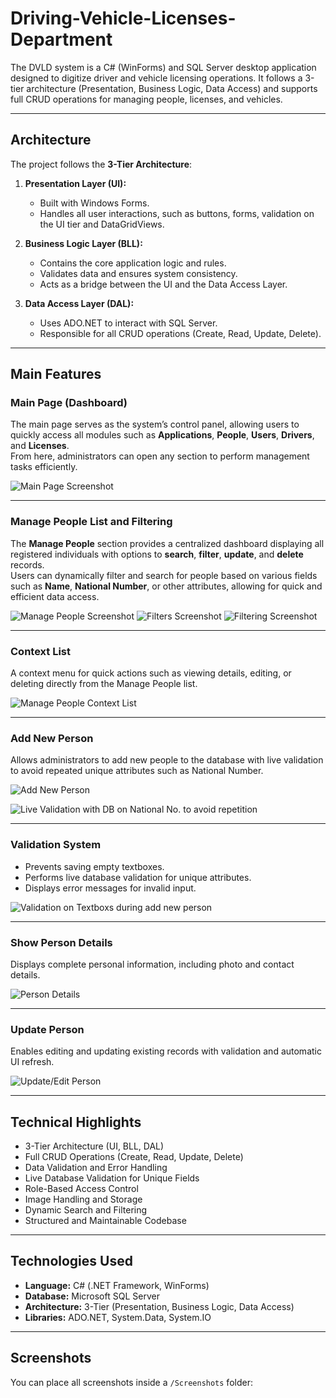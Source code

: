 # Driving-Vehicle-Licenses-Department
The DVLD system is a C# (WinForms) and SQL Server desktop application designed to digitize driver and vehicle licensing operations. It follows a 3-tier architecture (Presentation, Business Logic, Data Access) and supports full CRUD operations for managing people, licenses, and vehicles.

---

## Architecture

The project follows the **3-Tier Architecture**:

1. **Presentation Layer (UI):**
   - Built with Windows Forms.
   - Handles all user interactions, such as buttons, forms, validation on the UI tier and DataGridViews.

2. **Business Logic Layer (BLL):**
   - Contains the core application logic and rules.
   - Validates data and ensures system consistency.
   - Acts as a bridge between the UI and the Data Access Layer.

3. **Data Access Layer (DAL):**
   - Uses ADO.NET to interact with SQL Server.
   - Responsible for all CRUD operations (Create, Read, Update, Delete).

---

## Main Features

### Main Page (Dashboard)

The main page serves as the system’s control panel, allowing users to quickly access all modules such as **Applications**, **People**, **Users**, **Drivers**, and **Licenses**.  
From here, administrators can open any section to perform management tasks efficiently.

![Main Page Screenshot](assets/Main.png)

---

### Manage People List and Filtering

The **Manage People** section provides a centralized dashboard displaying all registered individuals with options to **search**, **filter**, **update**, and **delete** records.  
Users can dynamically filter and search for people based on various fields such as **Name**, **National Number**, or other attributes, allowing for quick and efficient data access.

![Manage People Screenshot](assets/ManagePeopleList.png)
![Filters Screenshot](assets/ManagePeopleFilters.png)
![Filtering Screenshot](assets/ManagePeopleFilter.png)

---

### Context List
A context menu for quick actions such as viewing details, editing, or deleting directly from the Manage People list.  

![Manage People Context List](assets/ContextList.png)

---

### Add New Person
Allows administrators to add new people to the database with live validation to avoid repeated unique attributes such as National Number.  

![Add New Person](assets/AddNewPerson.png)

![Live Validation with DB on National No. to avoid repetition](assets/LiveValidation.png)


---

### Validation System
- Prevents saving empty textboxes.
- Performs live database validation for unique attributes.
- Displays error messages for invalid input.  

![Validation on Textboxs during add new person](assets/AddPersonValidation.png)

---

### Show Person Details
Displays complete personal information, including photo and contact details.  

![Person Details](assets/PersonDetails.png)

---

### Update Person
Enables editing and updating existing records with validation and automatic UI refresh.  

![Update/Edit Person](assets/UpdatePerson.png)

---

## Technical Highlights

- 3-Tier Architecture (UI, BLL, DAL)
- Full CRUD Operations (Create, Read, Update, Delete)
- Data Validation and Error Handling
- Live Database Validation for Unique Fields
- Role-Based Access Control
- Image Handling and Storage
- Dynamic Search and Filtering
- Structured and Maintainable Codebase

---

## Technologies Used

- **Language:** C# (.NET Framework, WinForms)
- **Database:** Microsoft SQL Server
- **Architecture:** 3-Tier (Presentation, Business Logic, Data Access)
- **Libraries:** ADO.NET, System.Data, System.IO

---

## Screenshots

You can place all screenshots inside a `/Screenshots` folder:

